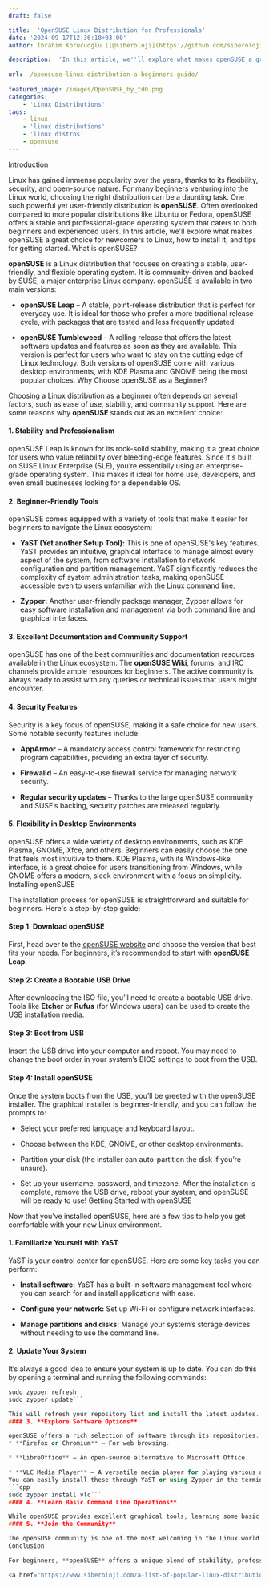 ```yaml
---
draft: false

title:  'OpenSUSE Linux Distribution for Professionals'
date: '2024-09-17T12:36:18+03:00'
author: İbrahim Korucuoğlu ([@siberoloji](https://github.com/siberoloji))

description:  'In this article, we''ll explore what makes openSUSE a great choice for newcomers to Linux, how to install it, and tips for getting started.' 
 
url:  /opensuse-linux-distribution-a-beginners-guide/
 
featured_image: /images/OpenSUSE_by_td0.png
categories:
    - 'Linux Distributions'
tags:
    - linux
    - 'linux distributions'
    - 'linux distros'
    - opensuse
---
```

Introduction

Linux has gained immense popularity over the years, thanks to its flexibility, security, and open-source nature. For many beginners venturing into the Linux world, choosing the right distribution can be a daunting task. One such powerful yet user-friendly distribution is **openSUSE**. Often overlooked compared to more popular distributions like Ubuntu or Fedora, openSUSE offers a stable and professional-grade operating system that caters to both beginners and experienced users. In this article, we'll explore what makes openSUSE a great choice for newcomers to Linux, how to install it, and tips for getting started.
What is openSUSE?

**openSUSE** is a Linux distribution that focuses on creating a stable, user-friendly, and flexible operating system. It is community-driven and backed by SUSE, a major enterprise Linux company. openSUSE is available in two main versions:
* **openSUSE Leap** – A stable, point-release distribution that is perfect for everyday use. It is ideal for those who prefer a more traditional release cycle, with packages that are tested and less frequently updated.

* **openSUSE Tumbleweed** – A rolling release that offers the latest software updates and features as soon as they are available. This version is perfect for users who want to stay on the cutting edge of Linux technology.
Both versions of openSUSE come with various desktop environments, with KDE Plasma and GNOME being the most popular choices.
Why Choose openSUSE as a Beginner?

Choosing a Linux distribution as a beginner often depends on several factors, such as ease of use, stability, and community support. Here are some reasons why **openSUSE** stands out as an excellent choice:
#### 1. **Stability and Professionalism**

openSUSE Leap is known for its rock-solid stability, making it a great choice for users who value reliability over bleeding-edge features. Since it's built on SUSE Linux Enterprise (SLE), you’re essentially using an enterprise-grade operating system. This makes it ideal for home use, developers, and even small businesses looking for a dependable OS.
#### 2. **Beginner-Friendly Tools**

openSUSE comes equipped with a variety of tools that make it easier for beginners to navigate the Linux ecosystem:
* **YaST (Yet another Setup Tool):** This is one of openSUSE's key features. YaST provides an intuitive, graphical interface to manage almost every aspect of the system, from software installation to network configuration and partition management. YaST significantly reduces the complexity of system administration tasks, making openSUSE accessible even to users unfamiliar with the Linux command line.

* **Zypper:** Another user-friendly package manager, Zypper allows for easy software installation and management via both command line and graphical interfaces.

#### 3. **Excellent Documentation and Community Support**

openSUSE has one of the best communities and documentation resources available in the Linux ecosystem. The **openSUSE Wiki**, forums, and IRC channels provide ample resources for beginners. The active community is always ready to assist with any queries or technical issues that users might encounter.
#### 4. **Security Features**

Security is a key focus of openSUSE, making it a safe choice for new users. Some notable security features include:
* **AppArmor** – A mandatory access control framework for restricting program capabilities, providing an extra layer of security.

* **Firewalld** – An easy-to-use firewall service for managing network security.

* **Regular security updates** – Thanks to the large openSUSE community and SUSE’s backing, security patches are released regularly.

#### 5. **Flexibility in Desktop Environments**

openSUSE offers a wide variety of desktop environments, such as KDE Plasma, GNOME, Xfce, and others. Beginners can easily choose the one that feels most intuitive to them. KDE Plasma, with its Windows-like interface, is a great choice for users transitioning from Windows, while GNOME offers a modern, sleek environment with a focus on simplicity.
Installing openSUSE

The installation process for openSUSE is straightforward and suitable for beginners. Here's a step-by-step guide:
#### Step 1: Download openSUSE

First, head over to the <a href="https://www.opensuse.org">openSUSE website</a> and choose the version that best fits your needs. For beginners, it’s recommended to start with **openSUSE Leap**.
#### Step 2: Create a Bootable USB Drive

After downloading the ISO file, you’ll need to create a bootable USB drive. Tools like **Etcher** or **Rufus** (for Windows users) can be used to create the USB installation media.
#### Step 3: Boot from USB

Insert the USB drive into your computer and reboot. You may need to change the boot order in your system’s BIOS settings to boot from the USB.
#### Step 4: Install openSUSE

Once the system boots from the USB, you’ll be greeted with the openSUSE installer. The graphical installer is beginner-friendly, and you can follow the prompts to:
* Select your preferred language and keyboard layout.

* Choose between the KDE, GNOME, or other desktop environments.

* Partition your disk (the installer can auto-partition the disk if you’re unsure).

* Set up your username, password, and timezone.
After the installation is complete, remove the USB drive, reboot your system, and openSUSE will be ready to use!
Getting Started with openSUSE

Now that you’ve installed openSUSE, here are a few tips to help you get comfortable with your new Linux environment.
#### 1. **Familiarize Yourself with YaST**

YaST is your control center for openSUSE. Here are some key tasks you can perform:
* **Install software:** YaST has a built-in software management tool where you can search for and install applications with ease.

* **Configure your network:** Set up Wi-Fi or configure network interfaces.

* **Manage partitions and disks:** Manage your system’s storage devices without needing to use the command line.

#### 2. **Update Your System**

It’s always a good idea to ensure your system is up to date. You can do this by opening a terminal and running the following commands:
```cpp
sudo zypper refresh
sudo zypper update```

This will refresh your repository list and install the latest updates.
#### 3. **Explore Software Options**

openSUSE offers a rich selection of software through its repositories. Some recommended software for beginners includes:
* **Firefox or Chromium** – For web browsing.

* **LibreOffice** – An open-source alternative to Microsoft Office.

* **VLC Media Player** – A versatile media player for playing various audio and video formats.
You can easily install these through YaST or using Zypper in the terminal. For example, to install VLC, you can use:
```cpp
sudo zypper install vlc```
#### 4. **Learn Basic Command Line Operations**

While openSUSE provides excellent graphical tools, learning some basic command line operations can enhance your Linux experience. Start with simple commands like navigating the file system (`cd`, `ls`), copying files (`cp`), and updating your system.
#### 5. **Join the Community**

The openSUSE community is one of the most welcoming in the Linux world. Whether you encounter a technical issue or simply want to learn more, participating in forums, IRC channels, or the openSUSE mailing lists can be a great way to grow your Linux knowledge.
Conclusion

For beginners, **openSUSE** offers a unique blend of stability, professional-grade tools, and user-friendly features. With the help of YaST, Zypper, and the openSUSE community, newcomers can quickly familiarize themselves with the Linux environment without feeling overwhelmed. Whether you're looking for a robust desktop operating system or a platform to develop your skills further, openSUSE has something for everyone. Give it a try, and you’ll discover why so many users appreciate its reliability and flexibility!

<a href="https://www.siberoloji.com/a-list-of-popular-linux-distributions/" target="_blank" rel="noopener" title="">Linux Distributions List</a>
